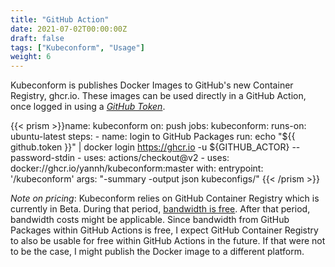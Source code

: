 ```yaml
---
title: "GitHub Action"
date: 2021-07-02T00:00:00Z
draft: false
tags: ["Kubeconform", "Usage"]
weight: 6
---
```


Kubeconform is publishes Docker Images to GitHub's new Container Registry, ghcr.io. These images
can be used directly in a GitHub Action, once logged in using a [_GitHub Token_](https://github.blog/changelog/2021-03-24-packages-container-registry-now-supports-github_token/).

{{< prism >}}name: kubeconform
on: push
jobs:
  kubeconform:
    runs-on: ubuntu-latest
    steps:
      - name: login to GitHub Packages
        run: echo "${{ github.token }}" | docker login https://ghcr.io -u ${GITHUB_ACTOR} --password-stdin
      - uses: actions/checkout@v2
      - uses: docker://ghcr.io/yannh/kubeconform:master
        with:
          entrypoint: '/kubeconform'
          args: "-summary -output json kubeconfigs/"
{{< /prism >}}

_Note on pricing_: Kubeconform relies on GitHub Container Registry which is currently in Beta. During that period,
[bandwidth is free](https://docs.github.com/en/packages/guides/about-github-container-registry). After that period,
bandwidth costs might be applicable. Since bandwidth from GitHub Packages within GitHub Actions is free, I expect
GitHub Container Registry to also be usable for free within GitHub Actions in the future. If that were not to be the
case, I might publish the Docker image to a different platform.